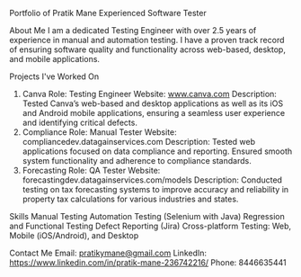 Portfolio of Pratik Mane
Experienced Software Tester

About Me
I am a dedicated Testing Engineer with over 2.5 years of experience in manual and automation testing. I have a proven track record of ensuring software quality and functionality across web-based, desktop, and mobile applications.

Projects I've Worked On
1. Canva
Role: Testing Engineer
Website: www.canva.com
Description: Tested Canva’s web-based and desktop applications as well as its iOS and Android mobile applications, ensuring a seamless user experience and identifying critical defects.
2. Compliance
Role: Manual Tester
Website: compliancedev.datagainservices.com
Description: Tested web applications focused on data compliance and reporting. Ensured smooth system functionality and adherence to compliance standards.
3. Forecasting
Role: QA Tester
Website: forecastingdev.datagainservices.com/models
Description: Conducted testing on tax forecasting systems to improve accuracy and reliability in property tax calculations for various industries and states.

Skills
Manual Testing
Automation Testing (Selenium with Java)
Regression and Functional Testing
Defect Reporting (Jira)
Cross-platform Testing: Web, Mobile (iOS/Android), and Desktop


Contact Me
Email: pratikymane@gmail.com
LinkedIn: https://www.linkedin.com/in/pratik-mane-236742216/
Phone: 8446635441
